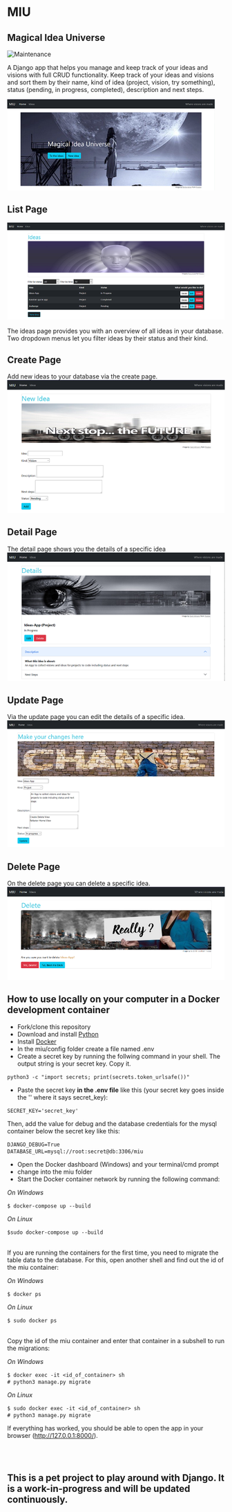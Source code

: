 # MIU

## Magical Idea Universe

![Maintenance](https://img.shields.io/badge/Maintained%3F-yes-green.svg)

A Django app that helps you manage and keep track of your ideas and visions with full CRUD functionality.
Keep track of your ideas and visions and sort them by their name, kind of idea (project, vision, try something), status (pending, in progress, completed), description and next steps.

![screenshot](static/img/screenshot_home.PNG)

## List Page

![screenshot](static/img/screenshot_idealist2.PNG)

The ideas page provides you with an overview of all ideas in your database.
Two dropdown menus let you filter ideas by their status and their kind.

## Create Page

Add new ideas to your database via the create page.
![screenshot](static/img/screenshot_new.PNG)

## Detail Page

The detail page shows you the details of a specific idea
![screenshot](static/img/screenshot_details.PNG)

## Update Page

Via the update page you can edit the details of a specific idea.
![screenshot](static/img/screenshot_edit.PNG)

## Delete Page

On the delete page you can delete a specific idea.
![screenshot](static/img/screenshot_delete.PNG)

## How to use locally on your computer in a Docker development container

- Fork/clone this repository
- Download and install [Python](https://www.python.org/downloads/)
- Install [Docker](https://www.docker.com/get-started)
- In the miu/config folder create a file named .env
- Create a secret key by running the follwing command in your shell. The output string is your secret key. Copy it.

```
python3 -c "import secrets; print(secrets.token_urlsafe())"
```

- Paste the secret key **in the .env file** like this (your secret key goes inside the '' where it says secret_key):

```
SECRET_KEY='secret_key'
```

Then, add the value for debug and the database credentials for the mysql container below the secret key like this:

```
DJANGO_DEBUG=True
DATABASE_URL=mysql://root:secret@db:3306/miu
```

- Open the Docker dashboard (Windows) and your terminal/cmd prompt
- change into the miu folder
- Start the Docker container network by running the following command:

*On Windows*
```
$ docker-compose up --build
``` 

*On Linux*
```
$sudo docker-compose up --build
```
<br>
If you are running the containers for the first time, you need to migrate the table data to the database. For this, open another shell and find out the id of the miu container:

*On Windows*
```
$ docker ps
```

*On Linux*
```
$ sudo docker ps
```
<br>
Copy the id of the miu container and enter that container in a subshell to run the migrations:

*On Windows*
```
$ docker exec -it <id_of_container> sh
# python3 manage.py migrate
```

*On Linux*
```
$ sudo docker exec -it <id_of_container> sh
# python3 manage.py migrate
```



If everything has worked, you should be able to open the app in your browser (http://127.0.0.1:8000/).

<br/>
<br/>

## This is a pet project to play around with Django. It is a work-in-progress and will be updated continuously.
